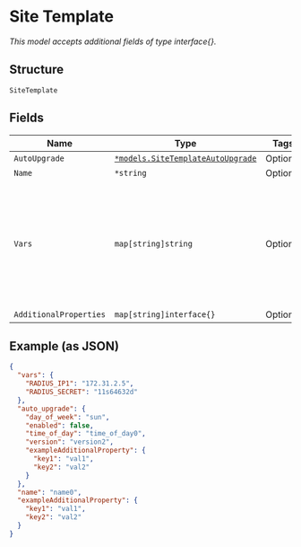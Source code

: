 
# Site Template

*This model accepts additional fields of type interface{}.*

## Structure

`SiteTemplate`

## Fields

| Name | Type | Tags | Description |
|  --- | --- | --- | --- |
| `AutoUpgrade` | [`*models.SiteTemplateAutoUpgrade`](../../doc/models/site-template-auto-upgrade.md) | Optional | - |
| `Name` | `*string` | Optional | - |
| `Vars` | `map[string]string` | Optional | Dictionary of name->value, the vars can then be used in Wlans. This can overwrite those from Site Vars |
| `AdditionalProperties` | `map[string]interface{}` | Optional | - |

## Example (as JSON)

```json
{
  "vars": {
    "RADIUS_IP1": "172.31.2.5",
    "RADIUS_SECRET": "11s64632d"
  },
  "auto_upgrade": {
    "day_of_week": "sun",
    "enabled": false,
    "time_of_day": "time_of_day0",
    "version": "version2",
    "exampleAdditionalProperty": {
      "key1": "val1",
      "key2": "val2"
    }
  },
  "name": "name0",
  "exampleAdditionalProperty": {
    "key1": "val1",
    "key2": "val2"
  }
}
```


